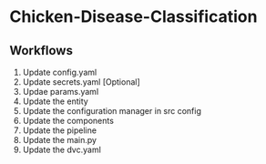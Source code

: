 # Chicken-Disease-Classification

## Workflows

1. Update config.yaml
2. Update secrets.yaml [Optional]
3. Updae params.yaml
4. Update the entity
5. Update the configuration manager in src config
6. Update the components
7. Update the pipeline
8. Update the main.py
9. Update the dvc.yaml